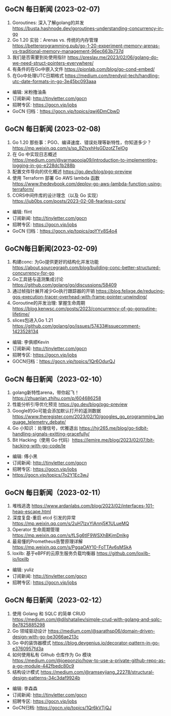 ## GoCN 每日新闻 (2023-02-07)

1. Goroutines: 深入了解golang的并发 https://busta.hashnode.dev/goroutines-understanding-concurrency-in-go
2. Go 1.20 实验：Arenas vs. 传统的内存管理 https://betterprogramming.pub/go-1-20-experiment-memory-arenas-vs-traditional-memory-management-96ec663b737d
3. 我们是否需要到处使用指针 https://preslav.me/2023/02/06/golang-do-we-need-struct-pointers-everywhere/
4. 有条件的在Go中嵌入文件 https://pionlab.com/blog/go-cond-embed/
5. 在Go中处理UTC日期格式 https://medium.com/trendyol-tech/handling-utc-date-formats-in-go-3e45bc093aaa

- 编辑: 米粉撸油条
- 订阅新闻: <http://tinyletter.com/gocn>
- 招聘专区: <https://gocn.vip/jobs>
- GoCN 归档：<https://gocn.vip/topics/qwj6DmCbwD>


## GoCN 每日新闻 (2023-02-08)

1. Go 1.20 那些事：PGO、编译速度、错误处理等新特性，你知道多少？ https://mp.weixin.qq.com/s/sp_9ZtyxhHsGDzotZTelOg
2. 在 Go 中实现日志概述 https://medium.com/@varmapooja09/introduction-to-implementing-logging-in-go-e228dc1b288b
3. 配置文件导向的优化概述 https://go.dev/blog/pgo-preview
4. 使用 Terraform 部署 Go AWS lambda 函数 https://www.thedevbook.com/deploy-go-aws-lambda-function-using-terraform/
5. CORS中间件库的设计理念（以及 Go 实现） https://jub0bs.com/posts/2023-02-08-fearless-cors/

- 编辑: flint
- 订阅新闻: <http://tinyletter.com/gocn>
- 招聘专区: <https://gocn.vip/jobs>
- GoCN 归档：<https://gocn.vip/topics/qoYYv8S4o4>

## GoCN每日新闻(2023-02-09)

1. 构建conc: 为Go提供更好的结构化并发功能 https://about.sourcegraph.com/blog/building-conc-better-structured-concurrency-for-go
2. Go工具链与遥测集成讨论 https://github.com/golang/go/discussions/58409
3. 通过帧指针展开减少Go执行跟踪器的开销 https://blog.felixge.de/reducing-gos-execution-tracer-overhead-with-frame-pointer-unwinding/
4. Goroutine的并发治理: 掌握生命周期 https://blog.kenwsc.com/posts/2023/concurrency-of-go-goroutine-lifetime/
5. slices包进入Go 1.21 https://github.com/golang/go/issues/57433#issuecomment-1423528134

- 编辑: 李俱顺Kevin
- 订阅新闻: http://tinyletter.com/gocn
- 招聘专区: https://gocn.vip/jobs
- GOCN归档：https://gocn.vip/topics/1Qr6OdurQJ

## GoCN 每日新闻（2023-02-10）

1. golang新特性arena，带你起飞！ https://zhuanlan.zhihu.com/p/604686258
2. 性能分析引导优化预览 https://go.dev/blog/pgo-preview
3. Google的Go可能会添加默认打开的遥测数据 https://www.theregister.com/2023/02/10/googles_go_programming_language_telemetry_debate/
4. Go 小知识：处理信号，优雅退出 https://hjr265.me/blog/go-tidbit-handling-signals-exitting-gracefully/
5. Bit Hacking（使用 Go 代码）https://lemire.me/blog/2023/02/07/bit-hacking-with-go-code/le

* 编辑: 傅小黑
* 订阅新闻: http://tinyletter.com/gocn
* 招聘专区: https://gocn.vip/jobs
* https://gocn.vip/topics/7o2Y1Ec3wJ

## GoCN 每日新闻（2023-02-11）

1. 堆栈逃逸 https://www.ardanlabs.com/blog/2023/02/interfaces-101-heap-escape.html
2. 深度复盘-重启 etcd 引发的异常 https://mp.weixin.qq.com/s/2uH7IzxYlAnnj5K1ULueMQ
3. Operator 生命周期管理 https://mp.weixin.qq.com/s/fLSg6tIF9WSXhBKjmDnIkg
4. 最易懂的Prometheus告警原理详解 https://mp.weixin.qq.com/s/PggaOAY10-FoTTAv6sMSkA
5. loxilb: 基于eBPF的云原生服务负载均衡器 https://github.com/loxilb-io/loxilb

* 编辑: yuliz
* 订阅新闻: http://tinyletter.com/gocn
* 招聘专区: https://gocn.vip/jobs

## GoCN 每日新闻（2023-02-12）

1. 使用 Golang 和 SQLC 的简单 CRUD https://medium.com/@dilshataliev/simple-crud-with-golang-and-sqlc-8e7825885298
2. Go 领域驱动设计 https://medium.com/@sarathsp06/domain-driven-design-with-go-be3066ae213c
3. Go 中的装饰器模式 https://blog.devgenius.io/decorator-pattern-in-go-e3760957fd3a
4. 如何使用私有 Github 仓库作为 Go 模块 https://medium.com/@joeponzio/how-to-use-a-private-github-repo-as-a-go-module-442fbedc80c9
5. 结构设计模式 https://medium.com/@ramseyjiang_22278/structural-design-patterns-34c3daf9924b

* 编辑: 李森森
* 订阅新闻: http://tinyletter.com/gocn
* 招聘专区: https://gocn.vip/jobs
* GoCN归档: https://gocn.vip/topics/1Qr6kVTjQJ
    
